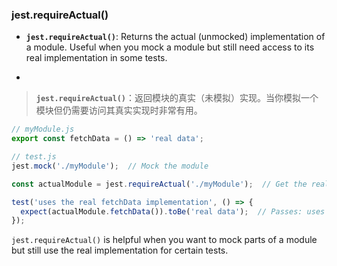 ### jest.requireActual()

- **`jest.requireActual()`**: Returns the actual (unmocked) implementation of a module. Useful when you mock a module but still need access to its real implementation in some tests.

- <audio src="..\..\mp3\__`jest.require.mp3"></audio>

> **`jest.requireActual()`**：返回模块的真实（未模拟）实现。当你模拟一个模块但仍需要访问其真实实现时非常有用。
>
> <audio src="..\..\mp3\`jest.requireAc.mp3"></audio>

```js
// myModule.js
export const fetchData = () => 'real data';

// test.js
jest.mock('./myModule');  // Mock the module

const actualModule = jest.requireActual('./myModule');  // Get the real implementation

test('uses the real fetchData implementation', () => {
  expect(actualModule.fetchData()).toBe('real data');  // Passes: uses the real fetchData function
});
```

`jest.requireActual()` is helpful when you want to mock parts of a module but still use the real implementation for certain tests.